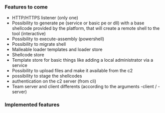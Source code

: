 ### Features to come

* HTTP/HTTPS listener (only one)
* Possibility to generate pe (service or basic pe or dll) with a base shellcode provided by the platform, that will create a remote shell to the tool (interactive)
* Possibility to execute-assembly (powershell)
* Possibility to migrate shell
* Malleable loader templates and loader store
* Shellcode store
* Template store for basic things like adding a local administrator via a service
* Possibility to upload files and make it available from the c2
* possibility to stage the shellcodes
* authentication on the c2 server (from cli)
* Team server and client differents (according to the arguments -client / -server)




### Implemented features
